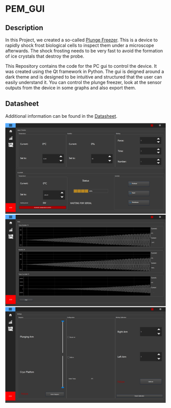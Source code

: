 # PEM_GUI

## Description
In this Project, we created a so-called [Plunge Freezer](https://en.wikipedia.org/wiki/Cryofixation). This is a device to rapidly shock frost biological cells to inspect them under a microscope afterwards.
The shock frosting needs to be very fast to avoid the formation of ice crystals that destroy the probe.

This Repository contains the code for the PC gui to control the device. It was created using the Qt framework in Python. The gui is deigned around a dark theme and is designed to be intuitive and structured that the user can easily understand it.
You can control the plunge freezer, look at the sensor outputs from the device in some graphs and also export them.

## Datasheet
Additional information can be found in the [Datasheet](./Recources/Datasheet.pdf).


<p align="center">
  <img src="./Recources/gui_main.PNG" width="600" title="The main UI window" />
  <img src="./Recources/gui_graphs.PNG" width="600" title="The window to inspect the graphs" /> 
  <img src="./Recources/gui_settings.PNG" width="600" title="A settings window" />
</p>
